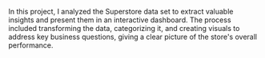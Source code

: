 In this project, I analyzed the Superstore data set to extract valuable insights and present them in an interactive dashboard. The process included transforming the data, categorizing it, and creating visuals to address key business questions, giving a clear picture of the store's overall performance.